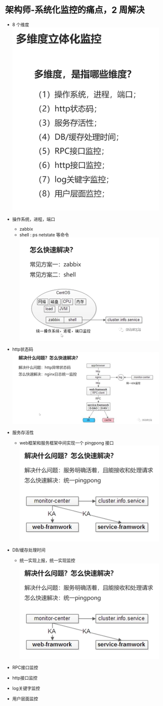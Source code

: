# 架构师-系统化监控的痛点，2 周解决
- 8 个维度
	![](https://raw.githubusercontent.com/imoowi/dev/main/%E6%9E%B6%E6%9E%84%E5%B8%88%E7%AC%94%E8%AE%B0/img/125.png)	
- 操作系统，进程，端口
	- zabbix
	- shell : ps netstate 等命令
	![](https://raw.githubusercontent.com/imoowi/dev/main/%E6%9E%B6%E6%9E%84%E5%B8%88%E7%AC%94%E8%AE%B0/img/126.png)	
- http状态码
	![](https://raw.githubusercontent.com/imoowi/dev/main/%E6%9E%B6%E6%9E%84%E5%B8%88%E7%AC%94%E8%AE%B0/img/127.png)	
	
- 服务存活性
	- web框架和服务框架中间实现一个 pingpong 接口
	![](https://raw.githubusercontent.com/imoowi/dev/main/%E6%9E%B6%E6%9E%84%E5%B8%88%E7%AC%94%E8%AE%B0/img/128.png)	
	
- DB/缓存处理时间
	- 统一实现上报，统一实现监控
	![](https://raw.githubusercontent.com/imoowi/dev/main/%E6%9E%B6%E6%9E%84%E5%B8%88%E7%AC%94%E8%AE%B0/img/128.png)
	
- RPC接口监控
	
- http接口监控
	
- log关键字监控
	
- 用户层面监控

